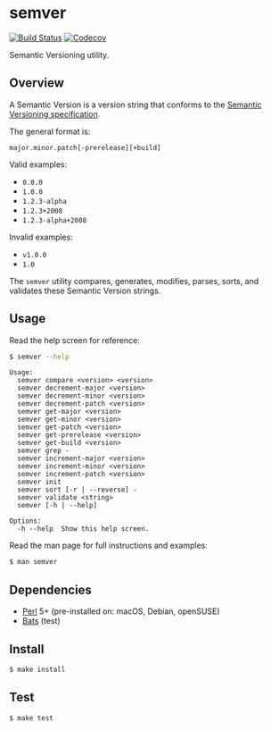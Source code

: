 # semver

[![Build Status](https://travis-ci.com/chriskilding/semver.svg?branch=master)](https://travis-ci.com/chriskilding/semver)
[![Codecov](https://codecov.io/gh/chriskilding/semver/branch/master/graph/badge.svg)](https://codecov.io/gh/chriskilding/semver)

Semantic Versioning utility.

## Overview

A Semantic Version is a version string that conforms to the [Semantic Versioning specification](https://semver.org/).

The general format is:

    major.minor.patch[-prerelease][+build]

Valid examples:

- `0.0.0`
- `1.0.0`
- `1.2.3-alpha`
- `1.2.3+2008`
- `1.2.3-alpha+2008`

Invalid examples:

- `v1.0.0`
- `1.0`

The `semver` utility compares, generates, modifies, parses, sorts, and validates these Semantic Version strings.

## Usage

Read the help screen for reference:

```bash
$ semver --help
```
    
    Usage:
      semver compare <version> <version>
      semver decrement-major <version>
      semver decrement-minor <version>
      semver decrement-patch <version>
      semver get-major <version>
      semver get-minor <version>
      semver get-patch <version>
      semver get-prerelease <version>
      semver get-build <version>
      semver grep -
      semver increment-major <version>
      semver increment-minor <version>
      semver increment-patch <version>
      semver init
      semver sort [-r | --reverse] -
      semver validate <string>
      semver [-h | --help]
    
    Options:
      -h --help  Show this help screen.

Read the man page for full instructions and examples:

```bash
$ man semver
```

## Dependencies

- [Perl](http://www.perl.org) 5+ (pre-installed on: macOS, Debian, openSUSE)
- [Bats](https://github.com/bats-core/bats-core) (test)

## Install

```bash
$ make install
```

## Test

```bash
$ make test
```


